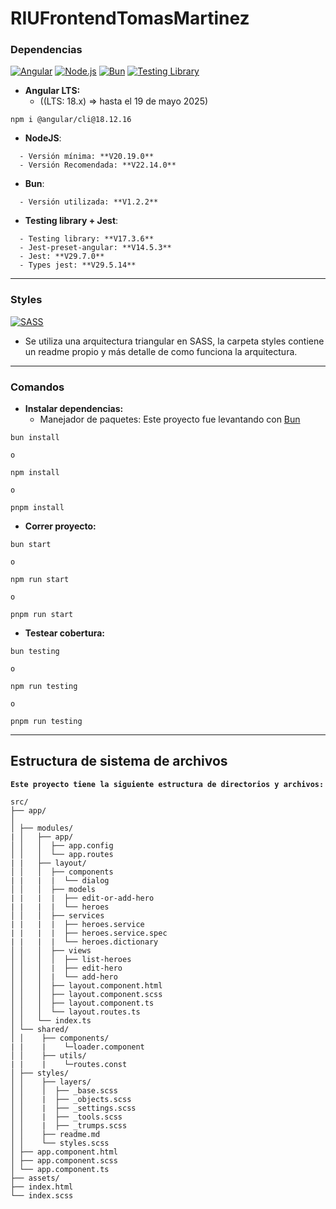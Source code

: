 # RIUFrontendTomasMartinez

### Dependencias

[![Angular](https://img.shields.io/badge/Angular-DD0031?style=for-the-badge&logo=angular&logoColor=white)](https://v18.angular.dev/) [![Node.js](https://img.shields.io/badge/Node.js-339933?style=for-the-badge&logo=nodedotjs&logoColor=white)](https://nodejs.org/en/download) [![Bun](https://img.shields.io/badge/Bun-1B1B1B?style=for-the-badge&logo=bun&logoColor=FFFFFF)](https://bun.sh) [![Testing Library](https://img.shields.io/badge/-Testing%20Library-%23E38332?style=for-the-badge&logo=testing-library&logoColor=white)](https://testing-library.com/docs/angular-testing-library/intro)

- **Angular LTS:**
  - ((LTS: 18.x) => hasta el 19 de mayo 2025)
```
npm i @angular/cli@18.12.16 
```

- **NodeJS**:
```
  - Versión mínima: **V20.19.0**
  - Versión Recomendada: **V22.14.0**
```

- **Bun**:
```
  - Versión utilizada: **V1.2.2**
```

- **Testing library + Jest**:
```
  - Testing library: **V17.3.6**
  - Jest-preset-angular: **V14.5.3**
  - Jest: **V29.7.0**
  - Types jest: **V29.5.14**
```

---

### Styles
[![SASS](https://img.shields.io/badge/SASS-CC6699?style=for-the-badge&logo=sass&logoColor=white)](https://sass-lang.com/)

- Se utiliza una arquitectura triangular en SASS, la carpeta styles contiene un readme propio y más detalle de como funciona la arquitectura.

---

### Comandos



- **Instalar dependencias:**
  - Manejador de paquetes: Este proyecto fue levantando con [Bun](https://bun.sh/)

```
bun install

o

npm install

o

pnpm install
```

- **Correr proyecto:**
```
bun start

o

npm run start

o

pnpm run start
```

- **Testear cobertura:**
```
bun testing

o

npm run testing

o

pnpm run testing
```

---



## Estructura de sistema de archivos

**`Este proyecto tiene la siguiente estructura de directorios y archivos:`**
```
src/
├── app/
│
│ ├── modules/
| │   ├── app/
│ │   │  ├── app.config
│ │   │  └── app.routes
| |   ├── layout/
│ │   │  ├── components
| |   |  |  └── dialog
│ │   │  ├── models
| |   |  |  ├── edit-or-add-hero
| |   |  |  └── heroes
│ │   │  ├── services 
| |   |  |  ├── heroes.service
| |   |  |  ├── heroes.service.spec
| |   |  |  └── heroes.dictionary
│ │   │  ├── views
│ │   │  │  ├── list-heroes
│ │   │  |  ├── edit-hero
│ │   │  |  └── add-hero
│ │   │  ├── layout.component.html
│ │   │  ├── layout.component.scss
│ │   │  ├── layout.component.ts
│ │   │  └── layout.routes.ts
│ │   └── index.ts
│ └── shared/
│ │    ├── components/
| |    |    └─loader.component
│ │    ├── utils/
| |    |    └─routes.const
│ ├── styles/ 
│ │    ├── layers/
│ │    │  ├── _base.scss
│ │    |  ├── _objects.scss
│ │    |  ├── _settings.scss
│ │    |  ├── _tools.scss
│ │    |  ├── _trumps.scss
│ │    ├── readme.md
│ │    └── styles.scss
│ ├── app.component.html
│ ├── app.component.scss
│ └── app.component.ts
├── assets/
├── index.html
└── index.scss
```
